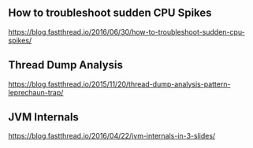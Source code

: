 ## How to troubleshoot sudden CPU Spikes
https://blog.fastthread.io/2016/06/30/how-to-troubleshoot-sudden-cpu-spikes/

## Thread Dump Analysis
https://blog.fastthread.io/2015/11/20/thread-dump-analysis-pattern-leprechaun-trap/

## JVM Internals
https://blog.fastthread.io/2016/04/22/jvm-internals-in-3-slides/
